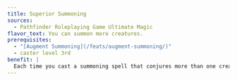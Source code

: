 ```yaml
---
title: Superior Summoning
sources:
  - Pathfinder Roleplaying Game Ultimate Magic
flavor_text: You can summon more creatures.
prerequisites:
  - "[Augment Summoning](/feats/augment-summoning/)"
  - caster level 3rd
benefit: |
  Each time you cast a summoning spell that conjures more than one creature, add one to the total number of creatures summoned.
---
```


